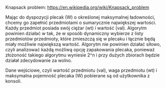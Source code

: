 Knapsack problem:
https://en.wikipedia.org/wiki/Knapsack_problem

Mając do dyspozycji plecak (W) o określonej maksymalnej ładowności, chcemy go zapełnić przedmiotami o sumarycznie największej wartości. Każdy przedmiot posiada swój ciężar (wt) i wartość (val). Algorytm powinien działać w tak, że w sposób dynamiczny wybierze z listy przedmiotów przedmioty, które zmieszczą się w plecaku i łącznie będą miały możliwie największą wartość. Algorytm nie powinien działać siłowo, czyli analizować każdą możliwą opcję zapakowania plecaka, ponieważ złożoność takiego algorytmu wyniesie 2^n i przy dużych zbiorach będzie działał zdecydowanie za wolno.




Dane wejściowe, czyli wartość przedmiotu (val), waga przedmiotu (wt) i maksymalna pojemność plecaka (W) pobierane są od użytkownika z konsoli.

